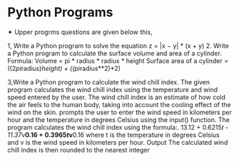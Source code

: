 # Python Programs 
   ✦ Upper progrms questions are given below this,

1, Write a Python program to solve the equation z = |x − y| * (x + y)
2. Write a Python program to calculate the surface volume and area of a cylinder.
        Formula:
            Volume = pi * radius * radius * height
            Surface area of a cylinder = ((2*pi*radius)*height) + ((pi*radius**2)*2)

3,Write a Python program to calculate the wind chill index.
The given program calculates the wind chill index using the temperature and wind
speed entered by the user. The wind chill index is an estimate of how cold the air
feels to the human body, taking into account the cooling effect of the wind on the
skin.
prompts the user to enter the wind speed in kilometers per hour and the
temperature in degrees Celsius using the input() function.
The program calculates the wind chill index using the formula:.
13.12 + 0.6215*t - 11.37*v**0.16 + 0.3965*t*v**0.16
where t is the temperature in degrees Celsius and v is the wind speed in kilometers
per hour.
Output
The calculated wind chill index is then rounded to the nearest integer       
